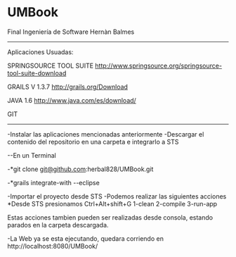 UMBook
======

Final Ingeniería de Software Hernàn Balmes


------------------------------------------------------------------------------------
Aplicaciones Usuadas:

SPRINGSOURCE TOOL SUITE
http://www.springsource.org/springsource-tool-suite-download

GRAILS V 1.3.7
http://grails.org/Download

JAVA 1.6
http://www.java.com/es/download/

GIT

------------------------------------------------------------------------------------

-Instalar las aplicaciones mencionadas anteriormente
-Descargar el contenido del repositorio en una carpeta e integrarlo a STS

--En un Terminal

-*git clone git@github.com:herbal828/UMBook.git

-*grails integrate-with --eclipse

-Importar el proyecto desde STS
-Podemos realizar las siguientes acciones
*Desde STS presionamos Ctrl+Alt+shift+G
1-clean
2-compile
3-run-app

Estas acciones tambien pueden ser realizadas desde consola, estando parados en la carpeta descargada.

-La Web ya se esta ejecutando, quedara corriendo en http://localhost:8080/UMBook/
